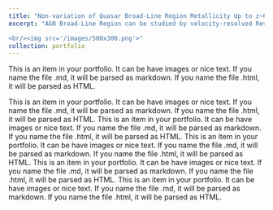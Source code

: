 ```yaml
---
title: "Non-variation of Quasar Broad-Line Region Metallicity Up to z~6"
excerpt: "AGN Broad-Line Region can be studied by velocity-resolved Reverberation mapping. AGN Broad-Line Region can be studied by velocity-resolved Reverberation mapping.AGN Broad-Line Region can be studied by velocity-resolved Reverberation mapping.AGN Broad-Line Region can be studied by velocity-resolved Reverberation mapping.AGN Broad-Line Region can be studied by velocity-resolved Reverberation mapping.AGN Broad-Line Region can be studied by velocity-resolved Reverberation mapping.AGN Broad-Line Region can be studied by velocity-resolved Reverberation mapping.AGN Broad-Line Region can be studied by velocity-resolved Reverberation mapping.AGN Broad-Line Region can be studied by velocity-resolved Reverberation mapping.

<br/><img src='/images/500x300.png'>"
collection: portfolio
---
```


This is an item in your portfolio. It can be have images or nice text. If you name the file .md, it will be parsed as markdown. If you name the file .html, it will be parsed as HTML. 

This is an item in your portfolio. It can be have images or nice text. If you name the file .md, it will be parsed as markdown. If you name the file .html, it will be parsed as HTML. 
This is an item in your portfolio. It can be have images or nice text. If you name the file .md, it will be parsed as markdown. If you name the file .html, it will be parsed as HTML. 
This is an item in your portfolio. It can be have images or nice text. If you name the file .md, it will be parsed as markdown. If you name the file .html, it will be parsed as HTML. 
This is an item in your portfolio. It can be have images or nice text. If you name the file .md, it will be parsed as markdown. If you name the file .html, it will be parsed as HTML. This is an item in your portfolio. It can be have images or nice text. If you name the file .md, it will be parsed as markdown. If you name the file .html, it will be parsed as HTML. 